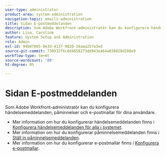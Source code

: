 ```yaml
---
user-type: administrator
product-area: system-administration
navigation-topic: emails-administration
title: Sidan E-postmeddelanden
description: Som Adobe Workfront-administratör kan du konfigurera händelsemeddelanden, påminnelser och e-postmallar för dina användare.
author: Lisa, Caroline
feature: System Setup and Administration
role: Admin
exl-id: 94b07085-8e3d-4137-9820-38aaa257a3ed
source-git-commit: 730932f6c8d4658273dd943e464a038828d288e9
workflow-type: tm+mt
source-wordcount: '80'
ht-degree: 0%

---
```


# Sidan E-postmeddelanden

Som Adobe Workfront-administratör kan du konfigurera händelsemeddelanden, påminnelser och e-postmallar för dina användare.

* Mer information om hur du konfigurerar händelsemeddelanden finns i [Konfigurera händelsemeddelanden för alla i systemet](../../../administration-and-setup/manage-workfront/emails/configure-event-notifications-for-everyone-in-the-system.md).
* Mer information om hur du konfigurerar påminnelsemeddelanden finns i [Ställ in påminnelsemeddelanden](../../../administration-and-setup/manage-workfront/emails/set-up-reminder-notifications.md).
* Mer information om hur du konfigurerar e-postmallar finns i [Konfigurera e-postmallar](../../../administration-and-setup/manage-workfront/emails/configure-email-templates.md).
